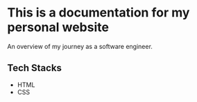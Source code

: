 # This is a documentation for my personal website

An overview of my journey as a software engineer.

## Tech Stacks
- HTML
- CSS